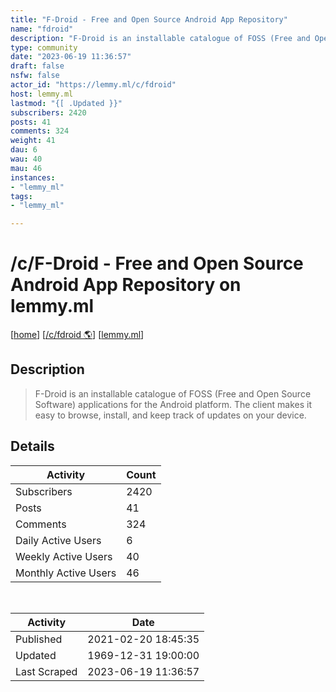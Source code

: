 ```yaml
---
title: "F-Droid - Free and Open Source Android App Repository" 
name: "fdroid"
description: "F-Droid is an installable catalogue of FOSS (Free and Open Source Software) applications for the Android platform. The client makes it easy to browse, install, and keep track of updates on your device."
type: community
date: "2023-06-19 11:36:57"
draft: false
nsfw: false
actor_id: "https://lemmy.ml/c/fdroid"
host: lemmy.ml
lastmod: "{[ .Updated }}"
subscribers: 2420
posts: 41
comments: 324
weight: 41
dau: 6
wau: 40
mau: 46
instances:
- "lemmy_ml"
tags: 
- "lemmy_ml"

---
```


# /c/F-Droid - Free and Open Source Android App Repository on lemmy.ml

[[home](/)]
[[/c/fdroid 🌎](https://lemmy.ml/c/fdroid)]
[[lemmy.ml](/instances/lemmy_ml)]


## Description 

<blockquote class="description">
F-Droid is an installable catalogue of FOSS (Free and Open Source Software) applications for the Android platform. The client makes it easy to browse, install, and keep track of updates on your device.
</blockquote>


## Details

| Activity | Count  |
|----------------------|---|
| Subscribers          | 2420 |
| Posts                | 41  |
| Comments             | 324  |
| Daily Active Users   | 6  |
| Weekly Active Users  | 40  |
| Monthly Active Users | 46  |

<br>

| Activity | Date |
|----------------------|---|
| Published            | 2021-02-20 18:45:35 |
| Updated              | 1969-12-31 19:00:00 |
| Last Scraped         | 2023-06-19 11:36:57 |
